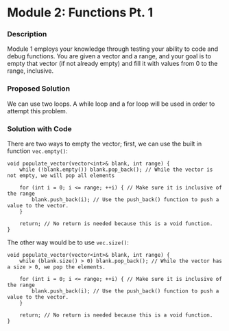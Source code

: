 # Module 2: Functions Pt. 1

### Description
Module 1 employs your knowledge through testing your ability to code and debug functions. You are given a vector and a range, and your goal is to empty that vector (if not already empty) and fill it with values from 0 to the range, inclusive.

### Proposed Solution
We can use two loops. A while loop and a for loop will be used in order to attempt this problem.

### Solution with Code
There are two ways to empty the vector; first, we can use the built in function `vec.empty()`:
```
void populate_vector(vector<int>& blank, int range) {
    while (!blank.empty()) blank.pop_back(); // While the vector is not empty, we will pop all elements

    for (int i = 0; i <= range; ++i) { // Make sure it is inclusive of the range
        blank.push_back(i); // Use the push_back() function to push a value to the vector.
    }

    return; // No return is needed because this is a void function.
}
```

The other way would be to use `vec.size()`:
```
void populate_vector(vector<int>& blank, int range) {
    while (blank.size() > 0) blank.pop_back(); // While the vector has a size > 0, we pop the elements.

    for (int i = 0; i <= range; ++i) { // Make sure it is inclusive of the range
        blank.push_back(i); // Use the push_back() function to push a value to the vector.
    }

    return; // No return is needed because this is a void function.
}
```